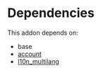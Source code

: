 # Dependencies

This addon depends on:

- base
- [account](../../../../../oca-ocb-accounting/odoo-bringout-oca-ocb-account)
- [l10n_multilang](../../../../../oca-ocb-l10n_me-africa/odoo-bringout-oca-ocb-l10n_multilang)
